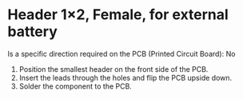 # Header 1×2, Female, for external battery

Is a specific direction required on the PCB (Printed Circuit Board): No


1. Position the smallest header on the front side of the PCB.
2. Insert the leads through the holes and flip the PCB upside down.
3. Solder the component to the PCB.